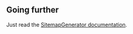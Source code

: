 ## Going further

Just read the [SitemapGenerator documentation](https://github.com/K-Phoen/SitemapGenerator/blob/master/doc/index.md).

